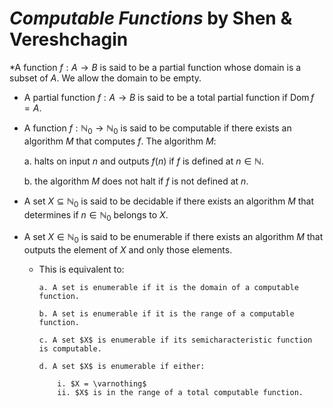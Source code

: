 # *Computable Functions* by Shen & Vereshchagin

*A function $f:A \rightarrow B$ is said to be a partial function whose domain is a subset of $A$. We allow the domain to be empty.

* A partial function $f:A \rightarrow B$ is said to be a total partial function if $\operatorname{Dom} f = A$.

* A function $f:\mathbb{N}_0 \rightarrow \mathbb{N}_0$ is said to be computable if there exists an algorithm $M$ that computes $f$. The algorithm $M$:

    a. halts on input $n$ and outputs $f(n)$ if $f$ is defined at $n \in \mathbb{N}$.

    b. the algorithm $M$ does not halt if $f$ is not defined at $n$.

* A set $X \subseteq \mathbb{N}_0$ is said to be decidable if there exists an algorithm $M$ that determines if $n \in \mathbb{N}_0$ belongs to $X$.

* A set $X \in \mathbb{N}_0$ is said to be enumerable if there exists an algorithm $M$ that outputs the element of $X$ and only those elements.
  
  * This is equivalent to:

        a. A set is enumerable if it is the domain of a computable function.

        b. A set is enumerable if it is the range of a computable function.

        c. A set $X$ is enumerable if its semicharacteristic function is computable.

        d. A set $X$ is enumerable if either:

            i. $X = \varnothing$
            ii. $X$ is in the range of a total computable function.
